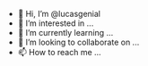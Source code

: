 - 👋 Hi, I’m @lucasgenial
- 👀 I’m interested in ...
- 🌱 I’m currently learning ...
- 💞️ I’m looking to collaborate on ...
- 📫 How to reach me ...

<!---
lucasgenial/lucasgenial is a ✨ special ✨ repository because its `README.md` (this file) appears on your GitHub profile.
You can click the Preview link to take a look at your changes.
--->
